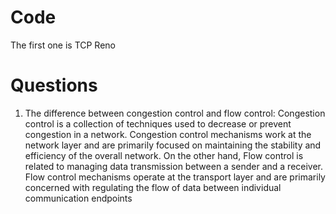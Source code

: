 # Code
The first one is TCP Reno
# Questions
1) The difference between congestion control and flow control: Congestion control is a collection of techniques used to decrease or prevent congestion in a network. Congestion control mechanisms work at the network layer and are primarily focused on maintaining the stability and efficiency of the overall network. On the other hand, Flow control is related to managing data transmission between a sender and a receiver. Flow control mechanisms operate at the transport layer and are primarily concerned with regulating the flow of data between individual communication endpoints
